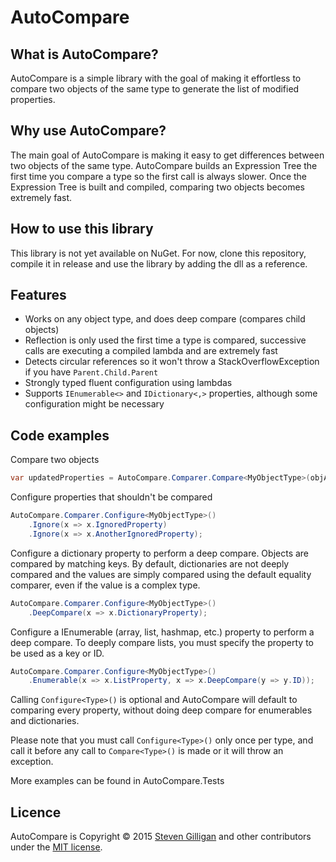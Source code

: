 AutoCompare
===========

What is AutoCompare?
--------------------

AutoCompare is a simple library with the goal of making it effortless to compare two objects of the same type to generate the list of modified properties.

Why use AutoCompare?
--------------------

The main goal of AutoCompare is making it easy to get differences between two objects of the same type. AutoCompare builds an Expression Tree the first time you compare a type so the first call is always slower. Once the Expression Tree is built and compiled, comparing two objects becomes extremely fast. 

How to use this library
-----------------------

This library is not yet available on NuGet. For now, clone this repository, compile it in release and use the library by adding the dll as a reference.

Features
--------

* Works on any object type, and does deep compare (compares child objects)
* Reflection is only used the first time a type is compared, successive calls are executing a compiled lambda and are extremely fast
* Detects circular references so it won't throw a StackOverflowException if you have `Parent.Child.Parent`
* Strongly typed fluent configuration using lambdas
* Supports `IEnumerable<>` and `IDictionary<,>` properties, although some configuration might be necessary

Code examples
-------------

Compare two objects
```c#
var updatedProperties = AutoCompare.Comparer.Compare<MyObjectType>(objA, objB);
```

Configure properties that shouldn't be compared
```c#
AutoCompare.Comparer.Configure<MyObjectType>()
    .Ignore(x => x.IgnoredProperty)
    .Ignore(x => x.AnotherIgnoredProperty);
```

Configure a dictionary property to perform a deep compare. Objects are compared by matching keys. By default, dictionaries are not deeply compared and the values are simply compared using the default equality comparer, even if the value is a complex type. 
```c#
AutoCompare.Comparer.Configure<MyObjectType>()
    .DeepCompare(x => x.DictionaryProperty);
```

Configure a IEnumerable (array, list, hashmap, etc.) property to perform a deep compare. To deeply compare lists, you must specify the property to be used as a key or ID. 
```c#
AutoCompare.Comparer.Configure<MyObjectType>()
    .Enumerable(x => x.ListProperty, x => x.DeepCompare(y => y.ID));
```

Calling `Configure<Type>()` is optional and AutoCompare will default to comparing every property, without doing deep compare for enumerables and dictionaries. 

Please note that you must call `Configure<Type>()` only once per type, and call it before any call to `Compare<Type>()` is made or it will throw an exception.

More examples can be found in AutoCompare.Tests

Licence
-------

AutoCompare is Copyright &copy; 2015 [Steven Gilligan](http://steven.gilligan.io) and other contributors under the [MIT license](LICENSE.txt).